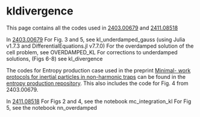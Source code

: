 # kldivergence
This page contains all the codes used in [2403.00679](https://arxiv.org/pdf/2403.00679) and [2411.08518](https://arxiv.org/pdf/2411.08518)

In [2403.00679](https://arxiv.org/pdf/2403.00679)
For Fig. 3 and 5, see kl_underdamped_gauss (using Julia v1.7.3 and DifferentialEquations.jl v7.7.0)
For the overdamped solution of the cell problem, see OVERDAMPED_KL
For corrections to underdamped solutions, (Figs 6-8) see kl_divergence

The codes for Entropy production case used in the preprint [Minimal- work protocols for inertial particles in non-harmonic traps](https://arxiv.org/pdf/2407.15678) can be found in the [entropy production repository](https://github.com/julia-sand/entropyproduction). This also includes the code for Fig. 4 from 2403.00679. 

In [2411.08518](https://arxiv.org/pdf/2411.08518)
For Figs 2 and 4, see the notebook mc_integration_kl
For Fig 5, see the notebook nn_overdamped
